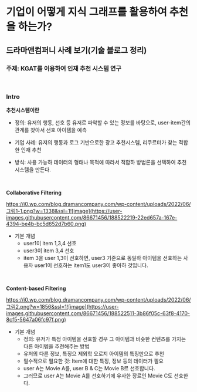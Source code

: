 # 기업이 어떻게 지식 그래프를 활용하여 추천을 하는가?

## 드라마앤컴퍼니 사례 보기(기술 블로그 정리)

### 주제: KGAT를 이용하여 인재 추천 시스템 연구 

<br>

### Intro

**추천시스템이란**

- 정의: 유저의 행동, 선호 등 유저르 파악할 수 있는 정보를 바탕으로, user-item간의 관계를 찾아서 선호 아이템을 예측

- 기업 사례: 유저의 행동과 로그 기반으로한 광고 추천시스템, 리쿠르터가 찾는 적합한 인재 추천

- 방식: 사용 가능하 데이터의 형태나 목적에 따라서 적합하 방법론을 선택하여 추천시스템을 만든다.

<br>

**Collaborative Filtering**

https://i0.wp.com/blog.dramancompany.com/wp-content/uploads/2022/06/그림1-1.png?w=1338&ssl=1![image](https://user-images.githubusercontent.com/86671456/188522219-22ed657a-167e-4394-be4b-bc5d652d7b60.png)

- 기본 개념
   - user1이 item 1,3,4 선호
   - user3이 item 3,4 선호
   - item 3을 user 1,3이 선호하면, user3 기준으로 동일하 아이템을 선호하는 사용자 user1이 선호하는 item1도 user3이 좋아하 것입니다.

<br>

**Content-based Filtering**

https://i0.wp.com/blog.dramancompany.com/wp-content/uploads/2022/06/그림2.png?w=1856&ssl=1![image](https://user-images.githubusercontent.com/86671456/188522511-3b86f05c-63f8-4170-8cf5-5647a06fc97f.png)

- 기본 개념
   - 정의: 유저가 특정 아이템을 선호할 경우 그 아이템과 비슷한 컨텐츠를 가지는 다른 아이템을 추천해주는 방법
   - 유저의 다른 정보, 특징으 제외학 오로지 아이템의 특징만으로 추천
   - 필수적으로 필요한 것: Item에 대한 특징, 정보 등의 데이터가 필요
   - user A는 Movie A를, user B & C는 Movie B르 선호합니다. 
   - 그러므로 user A는 Movie A를 선호하기에 유사한 장르인 Movie C도 선호한다.




